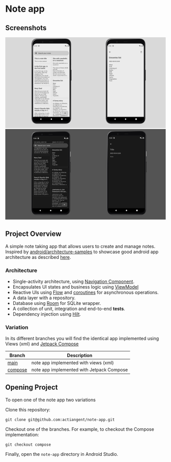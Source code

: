 # Note app

## Screenshots
![screenshot-1](https://raw.githubusercontent.com/actiangent/note-app/main/screenshots/screenshot-1.png)
![screenshot-2](https://raw.githubusercontent.com/actiangent/note-app/main/screenshots/screenshot-2.png)

## Project Overview

A simple note taking app that allows users to create and manage notes. 
Inspired by [android/architecture-samples](https://github.com/android/architecture-samples) to 
showcase good android app architecture as described [here](https://developer.android.com/topic/architecture).

### Architecture

* Single-activity architecture, using [Navigation Component](https://developer.android.com/guide/navigation).
* Encapsulates UI states and business logic using [ViewModel](https://developer.android.com/topic/libraries/architecture/viewmodel)
* Reactive UIs using [Flow](https://developer.android.com/kotlin/flow) and [coroutines](https://kotlinlang.org/docs/coroutines-overview.html) for asynchronous operations.
* A data layer with a repository.
* Database using [Room](https://developer.android.com/jetpack/androidx/releases/room) for SQLite wrapper.
* A collection of unit, integration and end-to-end **tests**.
* Dependency injection using [Hilt](https://developer.android.com/training/dependency-injection/hilt-android).

### Variation
In its different branches you will find the identical app implemented using Views (xml) and
[Jetpack Compose](https://developer.android.com/jetpack/compose)

| Branch                                                         | Description                               |
|----------------------------------------------------------------|-------------------------------------------|
| [main](https://github.com/actiangent/note-app/tree/main)       | note app implemented with views (xml)     |
| [compose](https://github.com/actiangent/note-app/tree/compose) | note app implemented with Jetpack Compose |

## Opening Project

To open one of the note app two variations

Clone this repository: 
```
git clone git@github.com:actiangent/note-app.git
```

Checkout one of the branches. For example, to checkout the Compose implementation:
```
git checkout compose
```

Finally, open the `note-app` directory in Android Studio.
